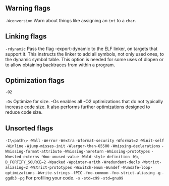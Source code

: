 ## Warning flags

`-Wconversion` Warn about things like assigning an `int` to a `char`.

## Linking flags

`-rdynamic` Pass the flag -export-dynamic to the ELF linker, on targets that support it. This instructs the linker to add all symbols, not only used ones, to the dynamic symbol table. This option is needed for some uses of dlopen or to allow obtaining backtraces from within a program. 

## Optimization flags

`-O2`

`-Os` Optimize for size. -Os enables all -O2 optimizations that do not typically increase code size. It also performs further optimizations designed to reduce code size.

## Unsorted flags

`-I\<path\>`
`-Wall`
`-Werror` 
`-Wextra`
`-Wformat-security`
`-Wformat=2`
`-Winit-self`
`-Winline`
`-Wjump-misses-init`
`-Wlarger-than-65500`
`-Wmissing-declarations`
`-Wmissing-format-attribute`
`-Wmissing-noreturn`
`-Wmissing-prototypes`
`-Wnested-externs`
`-Wno-unused-value` 
`-Wold-style-definition`
`-Wp,-D_FORTIFY_SOURCE=2`
`-Wpacked`
`-Wpointer-arith`
`-Wredundant-decls`
`-Wstrict-aliasing=2`
`-Wstrict-prototypes`
`-Wswitch-enum`
`-Wundef`
`-Wunsafe-loop-optimizations`
`-Wwrite-strings`
`-fPIC`
`-fno-common`
`-fno-strict-aliasing`
`-g`
`-ggdb3`
`-pg` For profiling your code.
`-s`
`-std=c99`
`-std=gnu99`
